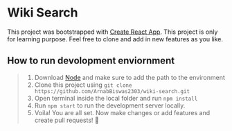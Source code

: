 # Wiki Search

This project was bootstrapped with [Create React App](https://github.com/facebook/create-react-app). This project is only for learning purpose. Feel free to clone and add in new features as you like.

## How to run devolopment enviornment

>1. Download [Node](https://nodejs.org/en/) and make sure to add the path to the environment
>2. Clone this project using `git clone https://github.com/ArnabBiswas2303/wiki-search.git`
>3. Open terminal inside the local folder and run `npm install`
>4. Run `npm start` to run the development server locally.
>5. Voila! You are all set. Now make changes or add features and create pull requests! 🎯

